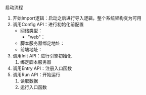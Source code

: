 启动流程

1. 开始Import逻辑：启动之后进行导入逻辑，整个系统架构变为可用
2. 调用Config API：进行初始化前配置
   - 网络类型：
     - "web"：
   - 脚本服务器绑定地址：
   - 前端地址：
3. 调用Init API：进行引擎初始化
   1. 绑定脚本服务器
4. 调用Entry API：注册入口函数
5. 调用Run API：开始运行
   1. 读取数据
   2. 运行入口函数

